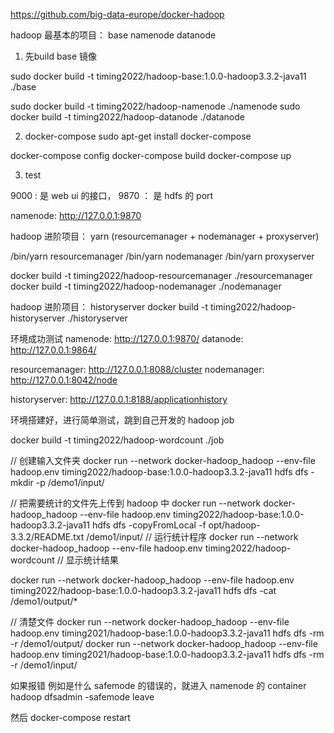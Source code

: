 

https://github.com/big-data-europe/docker-hadoop

hadoop 最基本的项目： base  namenode  datanode

1. 先build base 镜像

sudo docker build -t timing2022/hadoop-base:1.0.0-hadoop3.3.2-java11 ./base


sudo docker build -t timing2022/hadoop-namenode ./namenode
sudo docker build -t timing2022/hadoop-datanode ./datanode

2. docker-compose
sudo apt-get install docker-compose

docker-compose config
docker-compose build
docker-compose up

3. test

9000 : 是 web ui 的接口， 9870 ： 是 hdfs 的 port

namenode: http://127.0.0.1:9870


hadoop 进阶项目： yarn (resourcemanager + nodemanager + proxyserver)

/bin/yarn  resourcemanager
/bin/yarn  nodemanager
/bin/yarn proxyserver

docker build -t timing2022/hadoop-resourcemanager ./resourcemanager
docker build -t timing2022/hadoop-nodemanager ./nodemanager


hadoop 进阶项目： historyserver
docker build -t timing2022/hadoop-historyserver ./historyserver



环境成功测试
namenode: http://127.0.0.1:9870/
datanode: http://127.0.0.1:9864/

resourcemanager: http://127.0.0.1:8088/cluster
nodemanager: http://127.0.0.1:8042/node

historyserver: http://127.0.0.1:8188/applicationhistory

环境搭建好，进行简单测试，跳到自己开发的 hadoop job


docker build -t timing2022/hadoop-wordcount ./job

// 创建输入文件夹
docker run --network docker-hadoop_hadoop --env-file hadoop.env timing2022/hadoop-base:1.0.0-hadoop3.3.2-java11 hdfs dfs -mkdir -p /demo1/input/

// 把需要统计的文件先上传到 hadoop 中
docker run --network docker-hadoop_hadoop --env-file hadoop.env timing2022/hadoop-base:1.0.0-hadoop3.3.2-java11 hdfs dfs -copyFromLocal -f opt/hadoop-3.3.2/README.txt /demo1/input/
// 运行统计程序
docker run --network docker-hadoop_hadoop --env-file hadoop.env timing2022/hadoop-wordcount
// 显示统计结果

docker run --network docker-hadoop_hadoop --env-file hadoop.env timing2022/hadoop-base:1.0.0-hadoop3.3.2-java11 hdfs dfs -cat /demo1/output/*

// 清楚文件
docker run --network docker-hadoop_hadoop --env-file hadoop.env timing2021/hadoop-base:1.0.0-hadoop3.3.2-java11 hdfs dfs -rm -r /demo1/output/
docker run --network docker-hadoop_hadoop --env-file hadoop.env timing2021/hadoop-base:1.0.0-hadoop3.3.2-java11 hdfs dfs -rm -r /demo1/input/


如果报错 例如是什么 safemode 的错误的，就进入 namenode 的 container
hadoop dfsadmin -safemode leave

然后  docker-compose restart

